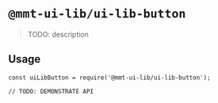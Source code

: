 # `@mmt-ui-lib/ui-lib-button`

> TODO: description

## Usage

```
const uiLibButton = require('@mmt-ui-lib/ui-lib-button');

// TODO: DEMONSTRATE API
```
